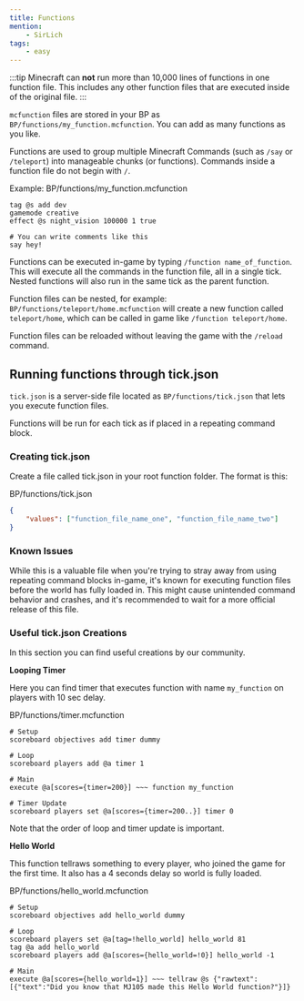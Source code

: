 ```yaml
---
title: Functions
mention:
	- SirLich
tags: 
	- easy
---
```


:::tip
Minecraft can **not** run more than 10,000 lines of functions in one function file. This includes any other function files that are executed inside of the original file.
:::

`mcfunction` files are stored in your BP as `BP/functions/my_function.mcfunction`. You can add as many functions as you like.

Functions are used to group multiple Minecraft Commands (such as `/say` or `/teleport`) into manageable chunks (or functions). Commands inside a function file do not begin with `/`.

Example:
<CodeHeader>BP/functions/my_function.mcfunction</CodeHeader>

```
tag @s add dev
gamemode creative
effect @s night_vision 100000 1 true

# You can write comments like this
say hey!
```

Functions can be executed in-game by typing `/function name_of_function`. This will execute all the commands in the function file, all in a single tick. Nested functions will also run in the same tick as the parent function.

Function files can be nested, for example: `BP/functions/teleport/home.mcfunction` will create a new function called `teleport/home`, which can be called in game like `/function teleport/home`.

Function files can be reloaded without leaving the game with the `/reload` command.

## Running functions through tick.json

`tick.json` is a server-side file located as `BP/functions/tick.json` that lets you execute function files.

Functions will be run for each tick as if placed in a repeating command block.

### Creating tick.json

Create a file called tick.json in your root function folder. The format is this:

<CodeHeader>BP/functions/tick.json</CodeHeader>

```json
{
	"values": ["function_file_name_one", "function_file_name_two"]
}
```

### Known Issues

While this is a valuable file when you're trying to stray away from using repeating command blocks in-game, it's known for executing function files before the world has fully loaded in. This might cause unintended command behavior and crashes, and it's recommended to wait for a more official release of this file.

### Useful tick.json Creations

In this section you can find useful creations by our community.

**Looping Timer**

Here you can find timer that executes function with name `my_function` on players with 10 sec delay.

<CodeHeader>BP/functions/timer.mcfunction</CodeHeader>

```
# Setup
scoreboard objectives add timer dummy

# Loop
scoreboard players add @a timer 1

# Main
execute @a[scores={timer=200}] ~~~ function my_function

# Timer Update
scoreboard players set @a[scores={timer=200..}] timer 0
```

Note that the order of loop and timer update is important.

**Hello World**

This function tellraws something to every player, who joined the game for the first time.
It also has a 4 seconds delay so world is fully loaded.

<CodeHeader>BP/functions/hello_world.mcfunction</CodeHeader>

```
# Setup
scoreboard objectives add hello_world dummy

# Loop
scoreboard players set @a[tag=!hello_world] hello_world 81
tag @a add hello_world
scoreboard players add @a[scores={hello_world=!0}] hello_world -1

# Main
execute @a[scores={hello_world=1}] ~~~ tellraw @s {"rawtext":[{"text":"Did you know that MJ105 made this Hello World function?"}]}
```